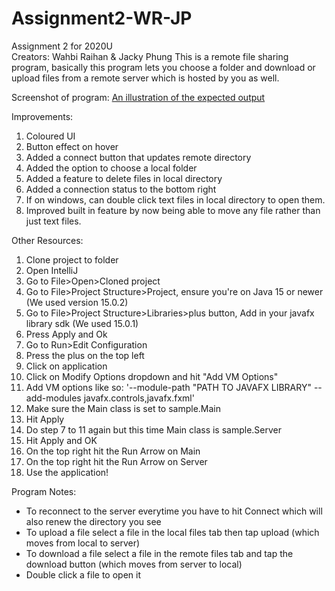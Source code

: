 # Assignment2-WR-JP
Assignment 2 for 2020U\
Creators: Wahbi Raihan & Jacky Phung
This is a remote file sharing program, basically this program lets you choose a folder and download or upload files
from a remote server which is hosted by you as well.

Screenshot of program:
[An illustration of the expected output](https://github.com/Wahbi-Raihan/Assignment2-WR-JP/main/Working_Screenshot.png)

Improvements:
1. Coloured UI
2. Button effect on hover
3. Added a connect button that updates remote directory
4. Added the option to choose a local folder
5. Added a feature to delete files in local directory
6. Added a connection status to the bottom right
7. If on windows, can double click text files in local directory to open them.
8. Improved built in feature by now being able to move any file rather than just text files.

Other Resources:
1. Clone project to folder
1. Open IntelliJ
2. Go to File>Open>Cloned project 
3. Go to File>Project Structure>Project, ensure you're on Java 15 or newer (We used version 15.0.2)
4. Go to File>Project Structure>Libraries>plus button, Add in your javafx library sdk (We used 15.0.1)
5. Press Apply and Ok
6. Go to Run>Edit Configuration
7. Press the plus on the top left
8. Click on application
9. Click on Modify Options dropdown and hit "Add VM Options"
10. Add VM options like so: '--module-path "PATH TO JAVAFX LIBRARY" --add-modules javafx.controls,javafx.fxml'
11. Make sure the Main class is set to sample.Main
12. Hit Apply
13. Do step 7 to 11 again but this time Main class is sample.Server
14. Hit Apply and OK
15. On the top right hit the Run Arrow on Main
16. On the top right hit the Run Arrow on Server
17. Use the application!

Program Notes:
- To reconnect to the server everytime you have to hit Connect which will also renew the directory you see
- To upload a file select a file in the local files tab then tap upload (which moves from local to server)
- To download a file select a file in the remote files tab and tap the download button (which moves from server to local)
- Double click a file to open it
